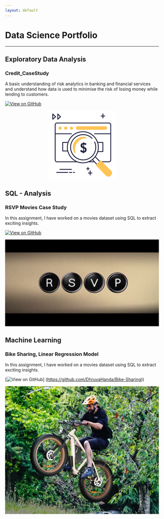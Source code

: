 ```yaml
---
layout: default
---
```


# Data Science Portfolio
---
## Exploratory Data Analysis

### Credit_CaseStudy
A basic understanding of risk analytics in banking and financial services and understand how data 
is used to minimise the risk of losing money while lending to customers.



[![View on GitHub](https://img.shields.io/badge/GitHub-View_on_GitHub-blue?logo=GitHub)](https://github.com/DhruvaHanda/Exploratory-DA-for-Credit-Case)
<center><img src="assets/img/Credit.png"/></center>





## SQL - Analysis

### RSVP Movies Case Study
In this assignment, I have worked on a movies dataset using SQL to extract exciting insights.

[![View on GitHub](https://img.shields.io/badge/GitHub-View_on_GitHub-blue?logo=GitHub)](https://github.com/DhruvaHanda/RSVP-SQL)
<center><img src="assets/img/RSVP.jpg"/></center>





## Machine Learning 

### Bike Sharing, Linear Regression Model
In this assignment, I have worked on a movies dataset using SQL to extract exciting insights.

[![View on GitHub](https://img.shields.io/badge/GitHub-View_on_GitHub-blue?logo=GitHub)]
(https://github.com/DhruvaHanda/Bike-Sharing))
<center><img src="assets/img/bike.webp"/></center>
